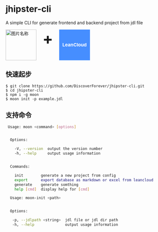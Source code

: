 # jhipster-cli
A simple CLI for generate frontend and backend project from jdl file
<div style="display:flex;">
  <img src="https://cn.vuejs.org/images/logo.png" width = "100px" height = "100px" alt="图片名称" align=center />
  <div style="font-size:50px;font-weight:700;padding-left:20px;padding-right:20px;">+</div>
  <div style="font-size:15px;font-weight:700;    background-color:#468eff;color:#fff;width:100px;height:100px;line-height:100px;text-align:center;">LeanCloud</div>
</div>



## 快速起步
```
$ git clone https://github.com/DiscoverForever/jhipster-cli.git
$ cd jhipster-cli
$ npm i -g moon
$ moon init -p example.jdl
```
## 支持命令

``` bash
 Usage: moon <command> [options]


  Options:

    -V, --version  output the version number
    -h, --help     output usage information


  Commands:

    init        generate a new project from config
    export      export database as markdown or excel from leancloud
    generate    generate somthing
    help [cmd]  display help for [cmd]

  Usage: moon-init <path>


  Options:

   -p, --jdlpath <string>  jdl file or jdl dir path
   -h, --help              output usage information
```